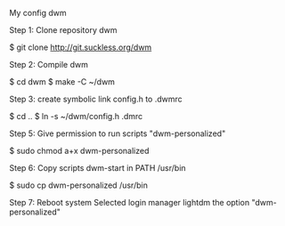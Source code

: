 My config dwm

Step 1:
Clone repository dwm

  $ git clone http://git.suckless.org/dwm

Step 2:
Compile dwm

  $ cd dwm
  $ make -C ~/dwm

Step 3: 
create symbolic link config.h to .dwmrc

  $ cd ..
  $ ln -s ~/dwm/config.h .dmrc 
  
Step 5:
Give permission to run scripts "dwm-personalized"

  $ sudo chmod a+x dwm-personalized 
  
Step 6:
Copy scripts dwm-start in PATH /usr/bin

  $ sudo cp dwm-personalized /usr/bin

Step 7:
Reboot system 
Selected login manager lightdm the option "dwm-personalized"




